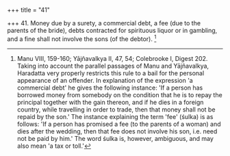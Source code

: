 +++
title = "41"

+++
41. Money due by a surety, a commercial debt, a fee (due to the parents of the bride), debts contracted for spirituous liquor or in gambling, and a fine shall not involve the sons (of the debtor). [^31] 


[^31]:  Manu VIII, 159-160; Yājñavalkya II, 47, 54; Colebrooke I, Digest 202. Taking into account the parallel passages of Manu and Yājñavalkya, Haradatta very properly restricts this rule to a bail for the personal appearance of an offender. In explanation of the expression 'a commercial debt' he gives the following instance: 'If a person has borrowed money from somebody on the condition that he is to repay the principal together with the gain thereon, and if he dies in a foreign country, while travelling in order to trade, then that money shall not be repaid by the son.' The instance explaining the term 'fee' (śulka) is as follows: 'If a person has promised a fee (to the parents of a woman) and dies after the wedding, then that fee does not involve his son, i.e. need not be paid by him.' The word śulka is, however, ambiguous, and may also mean 'a tax or toll.'
